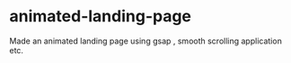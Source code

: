 # animated-landing-page
Made an animated landing page using gsap , smooth scrolling application etc.
